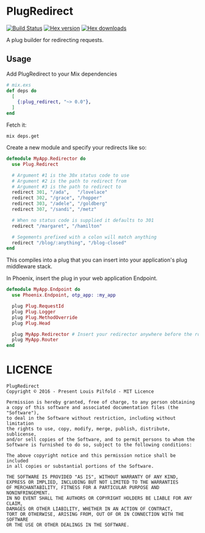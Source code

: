 PlugRedirect
============

[![Build Status](https://travis-ci.org/lpil/plug-redirect.svg?branch=master)](https://travis-ci.org/lpil/plug-redirect)
[![Hex version](https://img.shields.io/hexpm/v/plug_redirect.svg "Hex version")](https://hex.pm/packages/plug_redirect)
[![Hex downloads](https://img.shields.io/hexpm/dt/plug_redirect.svg "Hex downloads")](https://hex.pm/packages/plug_redirect)

A plug builder for redirecting requests.


## Usage

Add PlugRedirect to your Mix dependencies

```elixir
# mix.exs
def deps do
  [
    {:plug_redirect, "~> 0.0"},
  ]
end
```

Fetch it:

```
mix deps.get
```

Create a new module and specify your redirects like so:

```elixir
defmodule MyApp.Redirector do
  use Plug.Redirect

  # Argument #1 is the 30x status code to use
  # Argument #2 is the path to redirect from
  # Argument #3 is the path to redirect to
  redirect 301, "/ada",   "/lovelace"
  redirect 302, "/grace", "/hopper"
  redirect 303, "/adele", "/goldberg"
  redirect 307, "/sandi", "/metz"

  # When no status code is supplied it defaults to 301
  redirect "/margaret", "/hamilton"

  # Segements prefixed with a colon will match anything
  redirect "/blog/:anything", "/blog-closed"
end
```

This compiles into a plug that you can insert into your application's
plug middleware stack.

In Phoenix, insert the plug in your web application Endpoint.

```elixir
defmodule MyApp.Endpoint do
  use Phoenix.Endpoint, otp_app: :my_app

  plug Plug.RequestId
  plug Plug.Logger
  plug Plug.MethodOverride
  plug Plug.Head

  plug MyApp.Redirector # Insert your redirector anywhere before the router
  plug MyApp.Router
end
```


# LICENCE

```
PlugRedirect
Copyright © 2016 - Present Louis Pilfold - MIT Licence

Permission is hereby granted, free of charge, to any person obtaining
a copy of this software and associated documentation files (the "Software"),
to deal in the Software without restriction, including without limitation
the rights to use, copy, modify, merge, publish, distribute, sublicense,
and/or sell copies of the Software, and to permit persons to whom the
Software is furnished to do so, subject to the following conditions:

The above copyright notice and this permission notice shall be included
in all copies or substantial portions of the Software.

THE SOFTWARE IS PROVIDED "AS IS", WITHOUT WARRANTY OF ANY KIND,
EXPRESS OR IMPLIED, INCLUDING BUT NOT LIMITED TO THE WARRANTIES
OF MERCHANTABILITY, FITNESS FOR A PARTICULAR PURPOSE AND NONINFRINGEMENT.
IN NO EVENT SHALL THE AUTHORS OR COPYRIGHT HOLDERS BE LIABLE FOR ANY CLAIM,
DAMAGES OR OTHER LIABILITY, WHETHER IN AN ACTION OF CONTRACT,
TORT OR OTHERWISE, ARISING FROM, OUT OF OR IN CONNECTION WITH THE SOFTWARE
OR THE USE OR OTHER DEALINGS IN THE SOFTWARE.
```
